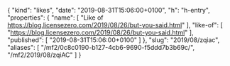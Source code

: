 {
  "kind": "likes",
  "date": "2019-08-31T15:06:00+0100",
  "h": "h-entry",
  "properties": {
    "name": [
      "Like of https://blog.licensezero.com/2019/08/26/but-you-said.html"
    ],
    "like-of": [
      "https://blog.licensezero.com/2019/08/26/but-you-said.html"
    ],
    "published": [
      "2019-08-31T15:06:00+0100"
    ]
  },
  "slug": "2019/08/zqiac",
  "aliases": [
    "/mf2/0c8c0190-b127-4cb6-9690-f5ddd7b3b69c/",
    "/mf2/2019/08/zqiAC"
  ]
}
